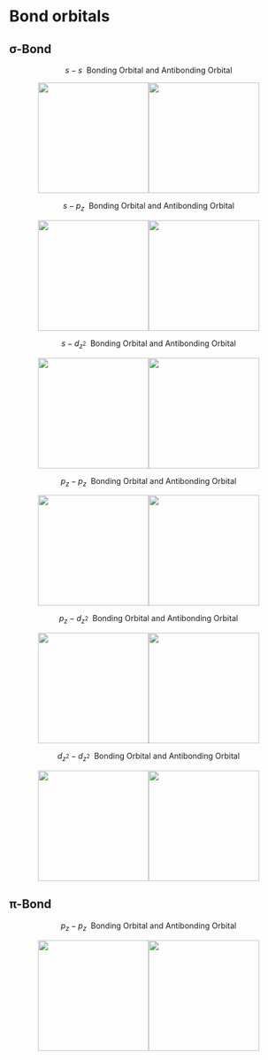 # Bond orbitals

## σ-Bond

$$s-s\ \ \text{Bonding Orbital and Antibonding Orbital}$$  
<div align=center>
<img src="https://github.com/Jatro-Tao/Chemistry-Related-Lists/raw/main/Bond%20orbitals/s-s-%CF%83.png" width="200"><img src="https://github.com/Jatro-Tao/Chemistry-Related-Lists/raw/main/Bond%20orbitals/s-s-anti-%CF%83.png" width="200">
</div>

$$s-p_z\ \ \text{Bonding Orbital and Antibonding Orbital}$$  
<div align=center>
<img src="https://github.com/Jatro-Tao/Chemistry-Related-Lists/raw/main/Bond%20orbitals/s-pz-%CF%83.png" width="200"><img src="https://github.com/Jatro-Tao/Chemistry-Related-Lists/raw/main/Bond%20orbitals/s-pz-anti-%CF%83.png" width="200">
</div>

$$s-d_{z^2}\ \ \text{Bonding Orbital and Antibonding Orbital}$$  
<div align=center>
<img src="https://github.com/Jatro-Tao/Chemistry-Related-Lists/raw/main/Bond%20orbitals/s-dz-%CF%83.png" width="200"><img src="https://github.com/Jatro-Tao/Chemistry-Related-Lists/raw/main/Bond%20orbitals/s-dz-anti-%CF%83.png" width="200">
</div>

$$p_z-p_z\ \ \text{Bonding Orbital and Antibonding Orbital}$$  
<div align=center>
<img src="https://github.com/Jatro-Tao/Chemistry-Related-Lists/raw/main/Bond%20orbitals/pz-pz-%CF%83.png" width="200"><img src="https://github.com/Jatro-Tao/Chemistry-Related-Lists/raw/main/Bond%20orbitals/pz-pz-anti-%CF%83.png" width="200">
</div>

$$p_z-d_{z^2}\ \ \text{Bonding Orbital and Antibonding Orbital}$$  
<div align=center>
<img src="https://github.com/Jatro-Tao/Chemistry-Related-Lists/raw/main/Bond%20orbitals/pz-dz-%CF%83.png" width="200"><img src="https://github.com/Jatro-Tao/Chemistry-Related-Lists/raw/main/Bond%20orbitals/pz-dz-anti-%CF%83.png" width="200">
</div>

$$d_{z^2}-d_{z^2}\ \ \text{Bonding Orbital and Antibonding Orbital}$$  
<div align=center>
<img src="https://github.com/Jatro-Tao/Chemistry-Related-Lists/raw/main/Bond%20orbitals/dz-dz-%CF%83.png" width="200"><img src="https://github.com/Jatro-Tao/Chemistry-Related-Lists/raw/main/Bond%20orbitals/dz-dz-anti-%CF%83.png" width="200">
</div>

## π-Bond

$$p_z-p_z\ \ \text{Bonding Orbital and Antibonding Orbital}$$  
<div align=center>
<img src="https://github.com/Jatro-Tao/Chemistry-Related-Lists/raw/main/Bond%20orbitals/pz-pz-%CF%80.png" width="200"><img src="https://github.com/Jatro-Tao/Chemistry-Related-Lists/raw/main/Bond%20orbitals/pz-pz-anti-%CF%80.png" width="200">
</div>


